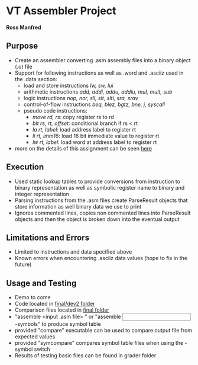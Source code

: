 # VT Assembler Project
**Ross Manfred**

## Purpose
- Create an assembler converting .asm assembly files into a binary object (.o) file
- Support for following instructions as well as .word and .asciiz used in the .data section:
  - load and store instructions *lw, sw, lui*
  - arithmetic instructions *add, addi, addu, addiu, mul, mult, sub*
  - logic instructions *nop, nor, sll, slt, slti, sra, srav*
  - control-of-flow instructions *beq, blez, bgtz, bne, j, syscall*
  - pseudo code instructions:
    - *move rd, rs*: copy register rs to rd
    - *blt rs, rt, offset*: conditional branch if rs < rt
    - *la rt, label*: load address label to register rt
    - *li rt, imm16*: load 16 bit immediate value to register rt
    - *lw rt, label*: load word at address label to register rt
- more on the details of this assignment can be seen [here](MIPSAssembler.pdf)

## Execution
- Used static lookup tables to provide conversions from instruction to binary representation as well as symbolic register name to binary and integer representation
- Parsing instructions from the .asm files create ParseResult objects that store information as well binary data we use to print
- Ignores commented lines, copies non commented lines into ParseResult objects and then the object is broken down into the eventual output

## Limitations and Errors
- Limited to instructions and data specified above
- Known errors when encountering .asciiz data values (hope to fix in the future)

## Usage and Testing
- Demo to come
- Code located in [final/dev2 folder](c03Grader/final/dev2)
- Comparison files located in [final folder](c03Grader/final)
- "assemble <input .asm file> <output file>" or "assemble <input> <output> -symbols" to produce symbol table
- provided "compare" executable can be used to compare output file from expected values
- provided "symcompare" compares symbol table files when using the -symbol switch
- Results of testing basic files can be found in grader folder
